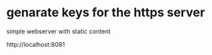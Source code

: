 # genarate keys for the https server

simple webserver with static content 
 
 http://localhost:8081